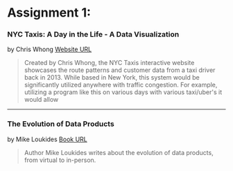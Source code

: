 
# **Assignment 1:**

### NYC Taxis: A Day in the Life - A Data Visualization 
by Chris Whong
[Website URL](https://chriswhong.github.io/nyctaxi/)

> Created by Chris Whong, the NYC Taxis interactive website showcases the route patterns and customer data from a taxi driver back in 2013. While based in New York, this system would be significantly utilized anywhere with traffic congestion. For example, utilizing a program like this on various days with various taxi/uber's it would allow 

---
      
### The Evolution of Data Products 
by Mike Loukides
[Book URL](https://www.oreilly.com/radar/evolution-of-data-products/)

> Author Mike Loukides writes about the evolution of data products, from virtual to in-person. 




